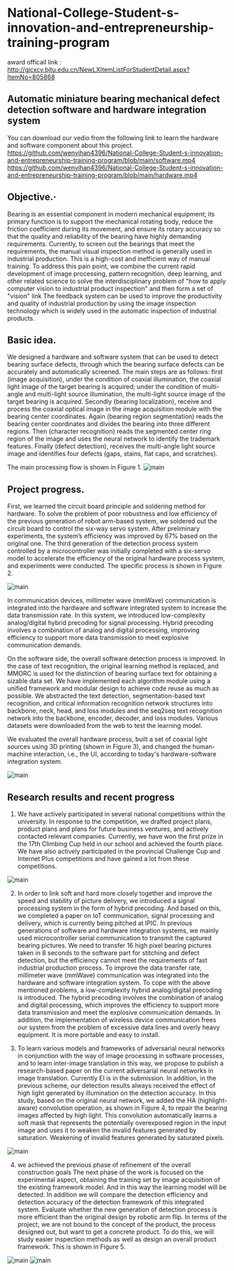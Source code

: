 # National-College-Student-s-innovation-and-entrepreneurship-training-program

award officail link : http://gjcxcy.bjtu.edu.cn/NewLXItemListForStudentDetail.aspx?ItemNo=805868

## Automatic miniature bearing mechanical defect detection software and hardware integration system


You can download our vedio from the following link to learn the hardware and software component about this project.
https://github.com/wenyihan4396/National-College-Student-s-innovation-and-entrepreneurship-training-program/blob/main/software.mp4
https://github.com/wenyihan4396/National-College-Student-s-innovation-and-entrepreneurship-training-program/blob/main/hardware.mp4

## Objective.·
Bearing is an essential component in modern mechanical equipment; its primary function is to support the mechanical rotating body, reduce the friction coefficient during its movement, and ensure its rotary accuracy so that the quality and reliability of the bearing have highly demanding requirements.
Currently, to screen out the bearings that meet the requirements, the manual visual inspection method is generally used in industrial production. This is a high-cost and inefficient way of manual training. To address this pain point, we combine the current rapid development of image processing, pattern recognition, deep learning, and other related science to solve the interdisciplinary problem of "how to apply computer vision to industrial product inspection" and then form a set of "vision" link The feedback system can be used to improve the productivity and quality of industrial production by using the image inspection technology which is widely used in the automatic inspection of industrial products.

## Basic idea.
We designed a hardware and software system that can be used to detect bearing surface defects, through which the bearing surface defects can be accurately and automatically screened. The main steps are as follows: first (image acquisition), under the condition of coaxial illumination, the coaxial light image of the target bearing is acquired; under the condition of multi-angle and multi-light source illumination, the multi-light source image of the target bearing is acquired. Secondly (bearing localization), receive and process the coaxial optical image in the image acquisition module with the bearing center coordinates. Again (bearing region segmentation) reads the bearing center coordinates and divides the bearing into three different regions. Then (character recognition) reads the segmented center ring region of the image and uses the neural network to identify the trademark features. Finally (defect detection), receives the multi-angle light source image and identifies four defects (gaps, stains, flat caps, and scratches).

The main processing flow is shown in Figure 1.
![main](https://github.com/wenyihan4396/National-College-Student-s-innovation-and-entrepreneurship-training-program/blob/main/software%20component.png)


## Project progress.
First, we learned the circuit board principle and soldering method for hardware. To solve the problem of poor robustness and low efficiency of the previous generation of robot arm-based system, we soldered out the circuit board to control the six-way servo system. After preliminary experiments, the system’s efficiency was improved by 67% based on the original one. The third generation of the detection process system controlled by a microcontroller was initially completed with a six-servo model to accelerate the efficiency of the original hardware process system, and experiments were conducted. The specific process is shown in Figure 2.

![main](https://github.com/wenyihan4396/National-College-Student-s-innovation-and-entrepreneurship-training-program/blob/main/workflow.png)

In communication devices, millimeter wave (mmWave) communication is integrated into the hardware and software integrated system to increase the data transmission rate. In this system, we introduced low-complexity analog/digital hybrid precoding for signal processing. Hybrid precoding involves a combination of analog and digital processing, improving efficiency to support more data transmission to meet explosive communication demands.

On the software side, the overall software detection process is improved. In the case of text recognition, the original learning method is replaced, and MMORC is used for the distinction of bearing surface text for obtaining a sizable data set. We have implemented each algorithm module using a unified framework and modular design to achieve code reuse as much as possible. We abstracted the text detection, segmentation-based text recognition, and critical information recognition network structures into backbone, neck, head, and loss modules and the seq2seq text recognition network into the backbone, encoder, decoder, and loss modules. Various datasets were downloaded from the web to test the learning model.

We evaluated the overall hardware process, built a set of coaxial light sources using 3D printing (shown in Figure 3), and changed the human-machine interaction, i.e., the UI, according to today's hardware-software integration system.

![main](https://github.com/wenyihan4396/National-College-Student-s-innovation-and-entrepreneurship-training-program/blob/main/light.png)

## Research results and recent progress

1. We have actively participated in several national competitions within the university. In response to the competition, we drafted project plans, product plans and plans for future business ventures, and actively contacted relevant companies. Currently, we have won the first prize in the 17th Climbing Cup held in our school and achieved the fourth place. We have also actively participated in the provincial Challenge Cup and Internet Plus competitions and have gained a lot from these competitions.

![main](https://github.com/wenyihan4396/National-College-Student-s-innovation-and-entrepreneurship-training-program/blob/main/award.jpg)

2. In order to link soft and hard more closely together and improve the speed and stability of picture delivery, we introduced a signal processing system in the form of hybrid precoding. And based on this, we completed a paper on IoT communication, signal processing and delivery, which is currently being pitched at IPIC. In previous generations of software and hardware integration systems, we mainly used microcontroller serial communication to transmit the captured bearing pictures. We need to transfer 16 high pixel bearing pictures taken in 8 seconds to the software part for stitching and defect detection, but the efficiency cannot meet the requirements of fast industrial production process. To improve the data transfer rate, millimeter wave (mmWave) communication was integrated into the hardware and software integration system. To cope with the above mentioned problems, a low-complexity hybrid analog/digital precoding is introduced. The hybrid precoding involves the combination of analog and digital processing, which improves the efficiency to support more data transmission and meet the explosive communication demands. In addition, the implementation of wireless device communication frees our system from the problem of excessive data lines and overly heavy equipment. It is more portable and easy to install.

3. To learn various models and frameworks of adversarial neural networks in conjunction with the way of image processing in software processes, and to learn inter-image translation in this way, we propose to publish a research-based paper on the current adversarial neural networks in image translation. Currently EI is in the submission.
In addition, in the previous scheme, our detection results always received the effect of high light generated by illumination on the detection accuracy. In this study, based on the original neural network, we added the HA (highlight-aware) convolution operation, as shown in Figure 4, to repair the bearing images affected by high light. This convolution automatically learns a soft mask that represents the potentially overexposed region in the input image and uses it to weaken the invalid features generated by saturation. Weakening of invalid features generated by saturated pixels.

![main](https://github.com/wenyihan4396/National-College-Student-s-innovation-and-entrepreneurship-training-program/blob/main/HAA.png)

4. we achieved the previous phase of refinement of the overall construction goals
The next phase of the work is focused on the experimental aspect, obtaining the training set by image acquisition of the existing framework model. And in this way the learning model will be detected. In addition we will compare the detection efficiency and detection accuracy of the detection framework of this integrated system. Evaluate whether the new generation of detection process is more efficient than the original design by robotic arm flip.
In terms of the project, we are not bound to the concept of the product, the process designed out, but want to get a concrete product. To do this, we will study easier inspection methods as well as design an overall product framework. This is shown in Figure 5.

![main](https://github.com/wenyihan4396/National-College-Student-s-innovation-and-entrepreneurship-training-program/blob/main/hh1.jpg)
![main](https://github.com/wenyihan4396/National-College-Student-s-innovation-and-entrepreneurship-training-program/blob/main/hh2.png)












